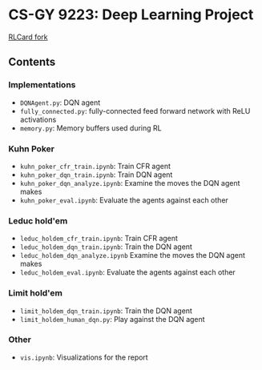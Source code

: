 # CS-GY 9223: Deep Learning Project

[RLCard fork](https://github.com/DanielKerrigan/rlcard/tree/dan)

## Contents

### Implementations

- `DQNAgent.py`: DQN agent
- `fully_connected.py`: fully-connected feed forward network with ReLU activations
- `memory.py`: Memory buffers used during RL

### Kuhn Poker

- `kuhn_poker_cfr_train.ipynb`: Train CFR agent
- `kuhn_poker_dqn_train.ipynb`: Train DQN agent
- `kuhn_poker_dqn_analyze.ipynb`: Examine the moves the DQN agent makes
- `kuhn_poker_eval.ipynb`: Evaluate the agents against each other

### Leduc hold'em
- `leduc_holdem_cfr_train.ipynb`: Train CFR agent
- `leduc_holdem_dqn_train.ipynb`: Train the DQN agent
- `leduc_holdem_dqn_analyze.ipynb` Examine the moves the DQN agent makes
- `leduc_holdem_eval.ipynb`: Evaluate the agents against each other

### Limit hold'em
- `limit_holdem_dqn_train.ipynb`: Train the DQN agent
- `limit_holdem_human_dqn.py`: Play against the DQN agent

### Other
- `vis.ipynb`: Visualizations for the report
